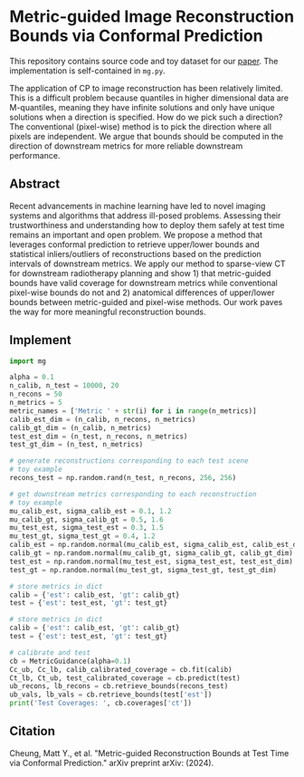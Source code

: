 # Metric-guided Image Reconstruction Bounds via Conformal Prediction

This repository contains source code and toy dataset for our [paper](https://arxiv.org). The implementation is self-contained in `mg.py`.

The application of CP to image reconstruction has been relatively limited.
This is a difficult problem because quantiles in higher dimensional data are M-quantiles, meaning they have infinite solutions and only have unique solutions when a direction is specified. How do we pick such a direction? The conventional (pixel-wise) method is to pick the direction where all pixels are independent. We argue that bounds should be computed in the direction of downstream metrics for more reliable downstream performance.

## Abstract

Recent advancements in machine learning have led to novel imaging systems and algorithms that address ill-posed problems. 
Assessing their trustworthiness and understanding how to deploy them safely at test time remains an important and open problem.
We propose a method that leverages conformal prediction to retrieve upper/lower bounds and statistical inliers/outliers of reconstructions based on the prediction intervals of downstream metrics.
We apply our method to sparse-view CT for downstream radiotherapy planning and show 1) that metric-guided bounds have valid coverage for downstream metrics while conventional pixel-wise bounds do not and 2) anatomical differences of upper/lower bounds between metric-guided and pixel-wise methods.
Our work paves the way for more meaningful reconstruction bounds.

## Implement
```python
import mg

alpha = 0.1
n_calib, n_test = 10000, 20
n_recons = 50
n_metrics = 5
metric_names = ['Metric ' + str(i) for i in range(n_metrics)]
calib_est_dim = (n_calib, n_recons, n_metrics)
calib_gt_dim = (n_calib, n_metrics)
test_est_dim = (n_test, n_recons, n_metrics)
test_gt_dim = (n_test, n_metrics)

# generate reconstructions corresponding to each test scene
# toy example
recons_test = np.random.rand(n_test, n_recons, 256, 256)

# get downstream metrics corresponding to each reconstruction
# toy example
mu_calib_est, sigma_calib_est = 0.1, 1.2
mu_calib_gt, sigma_calib_gt = 0.5, 1.6
mu_test_est, sigma_test_est = 0.3, 1.5
mu_test_gt, sigma_test_gt = 0.4, 1.2
calib_est = np.random.normal(mu_calib_est, sigma_calib_est, calib_est_dim)
calib_gt = np.random.normal(mu_calib_gt, sigma_calib_gt, calib_gt_dim)
test_est = np.random.normal(mu_test_est, sigma_test_est, test_est_dim)
test_gt = np.random.normal(mu_test_gt, sigma_test_gt, test_gt_dim)

# store metrics in dict
calib = {'est': calib_est, 'gt': calib_gt}
test = {'est': test_est, 'gt': test_gt}

# store metrics in dict
calib = {'est': calib_est, 'gt': calib_gt}
test = {'est': test_est, 'gt': test_gt}

# calibrate and test
cb = MetricGuidance(alpha=0.1)
Cc_ub, Cc_lb, calib_calibrated_coverage = cb.fit(calib)
Ct_lb, Ct_ub, test_calibrated_coverage = cb.predict(test)
ub_recons, lb_recons = cb.retrieve_bounds(recons_test)
ub_vals, lb_vals = cb.retrieve_bounds(test['est'])
print('Test Coverages: ', cb.coverages['ct'])
```

## Citation
Cheung, Matt Y., et al. "Metric-guided Reconstruction Bounds at Test Time via Conformal Prediction." arXiv preprint arXiv: (2024).